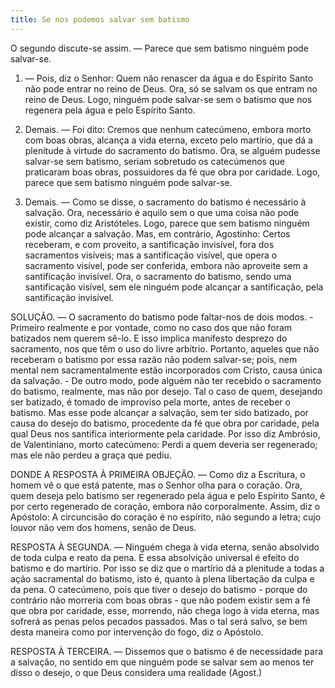 ```yaml
---
title: Se nos podemos salvar sem batismo
---
```


O segundo discute-se assim. — Parece que sem batismo ninguém pode salvar-se.  

1. — Pois, diz o Senhor: Quem não renascer da água e do Espírito Santo não pode entrar no reino de Deus. Ora, só se salvam os que entram no reino de Deus. Logo, ninguém pode salvar-se sem o batismo que nos regenera pela água e pelo Espírito Santo.  

2. Demais. — Foi dito: Cremos que nenhum catecúmeno, embora morto com boas obras, alcança a vida eterna, exceto pelo martírio, que dá a plenitude à virtude do sacramento do batismo. Ora, se alguém pudesse salvar-se sem batismo, seriam sobretudo os catecúmenos que praticaram boas obras, possuidores da fé que obra por caridade. Logo, parece que sem batismo ninguém pode salvar-se.  

3. Demais. — Como se disse, o sacramento do batismo é necessário à salvação. Ora, necessário é aquilo sem o que uma coisa não pode existir, como diz Aristóteles. Logo, parece que sem batismo ninguém pode alcançar a salvação.  Mas, em contrário, Agostinho: Certos receberam, e com proveito, a santificação invisível, fora dos sacramentos visíveis; mas a santificação visível, que opera o sacramento visível, pode ser conferida, embora não aproveite sem a santificação invisível. Ora, o sacramento do batismo, sendo uma santificação visível, sem ele ninguém pode alcançar a santificação, pela santificação invisível.  

SOLUÇÃO. — O sacramento do batismo pode faltar-nos de dois modos. - Primeiro realmente e por vontade, como no caso dos que não foram batizados nem querem sê-lo. E isso implica manifesto desprezo do sacramento, nos que têm o uso do livre arbítrio. Portanto, aqueles que não receberam o batismo por essa razão não podem salvar-se; pois, nem mental nem sacramentalmente estão incorporados com Cristo, causa única da salvação. - De outro modo, pode alguém não ter recebido o sacramento do batismo, realmente, mas não por desejo. Tal o caso de quem, desejando ser batizado, é tomado de improviso pela morte, antes de receber o batismo. Mas esse pode alcançar a salvação, sem ter sido batizado, por causa do desejo do batismo, procedente da fé que obra por caridade, pela qual Deus nos santifica interiormente pela caridade. Por isso diz Ambrósio, de Valentiniano, morto catecúmeno: Perdi a quem deveria ser regenerado; mas ele não perdeu a graça que pediu.  

DONDE A RESPOSTA À PRIMEIRA OBJEÇÃO. — Como diz a Escritura, o homem vê o que está patente, mas o Senhor olha para o coração. Ora, quem deseja pelo batismo ser regenerado pela água e pelo Espírito Santo, é por certo regenerado de coração, embora não corporalmente. Assim, diz o Apóstolo: A circuncisão do coração é no espírito, não segundo a letra; cujo louvor não vem dos homens, senão de Deus.  

RESPOSTA À SEGUNDA. — Ninguém chega à vida eterna, senão absolvido de toda culpa e reato da pena. E essa absolvição universal é efeito do batismo e do martírio. Por isso se diz que o martírio dá a plenitude a todas a ação sacramental do batismo, isto é, quanto à plena libertação da culpa e da pena. O catecúmeno, pois que tiver o desejo do batismo - porque do contrário não morreria com boas obras - que não podem existir sem a fé que obra por caridade, esse, morrendo, não chega logo à vida eterna, mas sofrerá as penas pelos pecados passados. Mas o tal será salvo, se bem desta maneira como por intervenção do fogo, diz o Apóstolo.  

RESPOSTA À TERCEIRA. — Dissemos que o batismo é de necessidade para a salvação, no sentido em que ninguém pode se salvar sem ao menos ter disso o desejo, o que Deus considera uma realidade (Agost.)